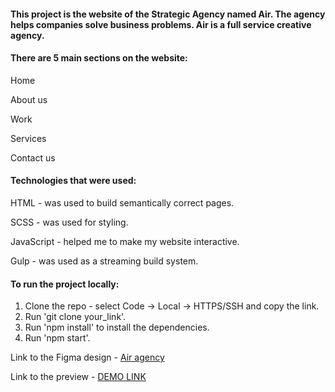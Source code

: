 <h4>This project is the website of the Strategic Agency named Air. The agency helps companies solve business problems. Air is a full service creative agency.</h4>

<h4>There are 5 main sections on the website:</h4>
<p>Home</p>
<p>About us</p>
<p>Work</p>
<p>Services
</p>
<p>Contact us</p>

<h4>Technologies that were used:</h4>
<p>HTML - was used to build semantically correct pages.</p>
<p>SCSS - was used for styling.</p>
<p>JavaScript - helped me to make my website interactive.
</p>
<p>Gulp - was used as a streaming build system.</p>

<h4>To run the project locally:</h4>

1. Clone the repo - select Code -> Local -> HTTPS/SSH and copy the link.
2. Run 'git clone your_link'.
3. Run 'npm install' to install the dependencies.
4. Run 'npm start'.

Link to the Figma design - [Air agency](<https://www.figma.com/file/7qwsWggv9BAxMi2VPhBuPr/Air-(formerly-Dia)?node-id=9138%3A35>)

Link to the preview - [DEMO LINK](https://vinogradova8.github.io/air_layout/)
